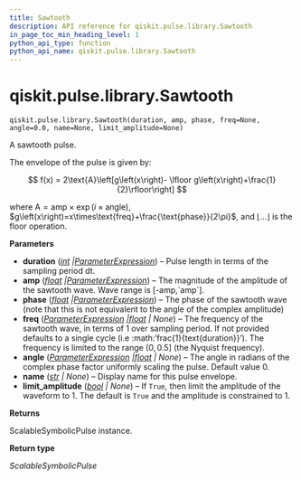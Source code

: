 ```yaml
---
title: Sawtooth
description: API reference for qiskit.pulse.library.Sawtooth
in_page_toc_min_heading_level: 1
python_api_type: function
python_api_name: qiskit.pulse.library.Sawtooth
---
```


<span id="qiskit-pulse-library-sawtooth" />

# qiskit.pulse.library.Sawtooth

<span id="qiskit.pulse.library.Sawtooth" />

`qiskit.pulse.library.Sawtooth(duration, amp, phase, freq=None, angle=0.0, name=None, limit_amplitude=None)`

A sawtooth pulse.

The envelope of the pulse is given by:

$$
f(x) = 2\text{A}\left[g\left(x\right)-
    \lfloor g\left(x\right)+\frac{1}{2}\rfloor\right]
$$

where $\text{A} = \text{amp} \times\exp\left(i\times\text{angle}\right)$, $g\left(x\right)=x\times\text{freq}+\frac{\text{phase}}{2\pi}$, and $\lfloor ...\rfloor$ is the floor operation.

**Parameters**

*   **duration** ([*int*](https://docs.python.org/3/library/functions.html#int "(in Python v3.12)")  *|*[*ParameterExpression*](qiskit.circuit.ParameterExpression "qiskit.circuit.parameterexpression.ParameterExpression")) – Pulse length in terms of the sampling period dt.
*   **amp** ([*float*](https://docs.python.org/3/library/functions.html#float "(in Python v3.12)")  *|*[*ParameterExpression*](qiskit.circuit.ParameterExpression "qiskit.circuit.parameterexpression.ParameterExpression")) – The magnitude of the amplitude of the sawtooth wave. Wave range is \[-amp,\`amp\`].
*   **phase** ([*float*](https://docs.python.org/3/library/functions.html#float "(in Python v3.12)")  *|*[*ParameterExpression*](qiskit.circuit.ParameterExpression "qiskit.circuit.parameterexpression.ParameterExpression")) – The phase of the sawtooth wave (note that this is not equivalent to the angle of the complex amplitude)
*   **freq** ([*ParameterExpression*](qiskit.circuit.ParameterExpression "qiskit.circuit.parameterexpression.ParameterExpression")  *|*[*float*](https://docs.python.org/3/library/functions.html#float "(in Python v3.12)") *| None*) – The frequency of the sawtooth wave, in terms of 1 over sampling period. If not provided defaults to a single cycle (i.e :math:’frac\{1}\{text\{duration}}’). The frequency is limited to the range $\left(0,0.5\right]$ (the Nyquist frequency).
*   **angle** ([*ParameterExpression*](qiskit.circuit.ParameterExpression "qiskit.circuit.parameterexpression.ParameterExpression")  *|*[*float*](https://docs.python.org/3/library/functions.html#float "(in Python v3.12)") *| None*) – The angle in radians of the complex phase factor uniformly scaling the pulse. Default value 0.
*   **name** ([*str*](https://docs.python.org/3/library/stdtypes.html#str "(in Python v3.12)") *| None*) – Display name for this pulse envelope.
*   **limit\_amplitude** ([*bool*](https://docs.python.org/3/library/functions.html#bool "(in Python v3.12)") *| None*) – If `True`, then limit the amplitude of the waveform to 1. The default is `True` and the amplitude is constrained to 1.

**Returns**

ScalableSymbolicPulse instance.

**Return type**

*ScalableSymbolicPulse*

